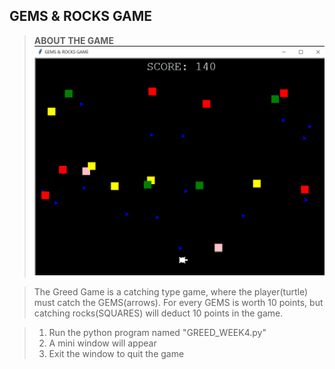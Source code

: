 ## GEMS & ROCKS GAME

> **ABOUT THE GAME**
![GEMS & ROCKS](pic.png)

> The Greed Game is a catching type game, where the player(turtle) must catch the GEMS(arrows). For every GEMS is worth 10 points, but catching rocks(SQUARES) will deduct 10 points in the game.

> 1. Run the python program named "GREED_WEEK4.py"
> 2. A mini window will appear
> 3. Exit the window to quit the game
